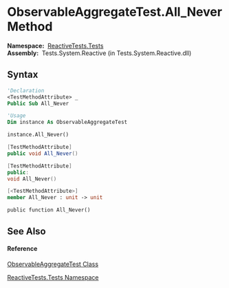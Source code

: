 # ObservableAggregateTest.All\_Never Method

**Namespace:**  [ReactiveTests.Tests](ReactiveTests.Tests\ReactiveTests.Tests.md)  
**Assembly:**  Tests.System.Reactive (in Tests.System.Reactive.dll)

## Syntax

```vb
'Declaration
<TestMethodAttribute> _
Public Sub All_Never
```

```vb
'Usage
Dim instance As ObservableAggregateTest

instance.All_Never()
```

```csharp
[TestMethodAttribute]
public void All_Never()
```

```c++
[TestMethodAttribute]
public:
void All_Never()
```

```fsharp
[<TestMethodAttribute>]
member All_Never : unit -> unit 
```

```jscript
public function All_Never()
```

## See Also

#### Reference

[ObservableAggregateTest Class](ObservableAggregateTest\ObservableAggregateTest.md)

[ReactiveTests.Tests Namespace](ReactiveTests.Tests\ReactiveTests.Tests.md)
